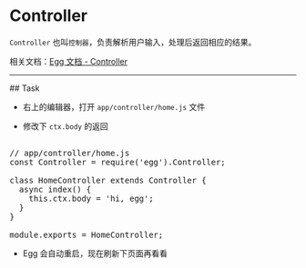 # Controller

`Controller` 也叫`控制器`，负责解析用户输入，处理后返回相应的结果。

相关文档：[Egg 文档 - Controller](https://eggjs.app/zh-cn/basics/controller.html)

---

## Task

- 右上的编辑器，打开 `app/controller/home.js` 文件

- 修改下 `ctx.body` 的返回

<pre class="file" data-filename="app.js" data-target="replace">

// app/controller/home.js
const Controller = require('egg').Controller;

class HomeController extends Controller {
  async index() {
    this.ctx.body = 'hi, egg';
  }
}

module.exports = HomeController;
</pre>

- Egg 会自动重启，现在刷新下页面再看看
